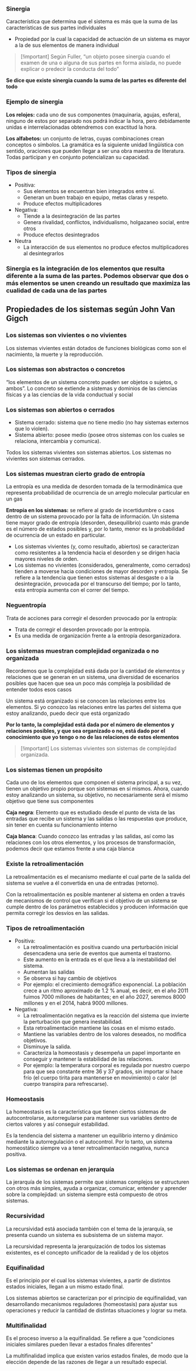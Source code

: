 ### Sinergia

Característica que determina que el sistema es más que la suma de las características de sus partes individuales

- Propiedad por la cual la capacidad de actuación de un sistema es mayor a la de sus elementos de manera individual

  

> [!important] Según Fuller, “un objeto posee sinergia cuando el examen de una o alguna de sus partes en forma aislada, no puede explicar o predecir la conducta del todo”

  

**Se dice que existe sinergia cuando la suma de las partes es diferente del todo**

  

### Ejemplo de sinergia

**Los relojes:** cada uno de sus componentes (maquinaria, agujas, esfera), ninguno de estos por separado nos podrá indicar la hora, pero debidamente unidas e interrelacionadas obtendremos con exactitud la hora.

**Los alfabetos:** un conjunto de letras, cuyas combinaciones crean conceptos o símbolos. La gramática es la siguiente unidad lingüística con sentido, oraciones que pueden llegar a ser una obra maestra de literatura. Todas participan y en conjunto potencializan su capacidad.

  

### Tipos de sinergia

- Positiva:
    - Sus elementos se encuentran bien integrados entre sí.
    - Generan un buen trabajo en equipo, metas claras y respeto.
    - Produce efectos multiplicadores
- Negativa:
    - Tiende a la desintegración de las partes
    - Genera rivalidad, conflictos, individualismo, holgazaneo social, entre otros
    - Produce efectos desintegrados
- Neutra
    - La interacción de sus elementos no produce efectos multiplicadores al desintegrarlos

  

### Sinergia es la integración de los elementos que resulta diferente a la suma de las partes. Podemos observar que dos o más elementos se unen creando un resultado que maximiza las cualidad de cada una de las partes

  

  

## Propiedades de los sistemas según John Van Gigch

### Los sistemas son vivientes o no vivientes

Los sistemas vivientes están dotados de funciones biológicas como son el nacimiento, la muerte y la reproducción.

  

### Los sistemas son abstractos o concretos

“los elementos de un sistema concreto pueden ser objetos o sujetos, o ambos”. Lo concreto se extiende a sistemas y dominios de las ciencias físicas y a las ciencias de la vida conductual y social

  

### Los sistemas son abiertos o cerrados

- Sistema cerrado: sistema que no tiene medio (no hay sistemas externos que lo violen).
- Sistema abierto: posee medio (posee otros sistemas con los cuales se relaciona, intercambia y comunica).

Todos los sistemas vivientes son sistemas abiertos. Los sistemas no vivientes son sistemas cerrados.

  

### Los sistemas muestran cierto grado de entropía

La entropía es una medida de desorden tomada de la termodinámica que representa probabilidad de ocurrencia de un arreglo molecular particular en un gas

  

**Entropía en los sistemas:** se refiere al grado de incertidumbre o caos dentro de un sistema provocado por la falta de información. Un sistema tiene mayor grado de entropía (desorden, desequilibrio) cuanto más grande es el número de estados posibles y, por lo tanto, menor es la probabilidad de ocurrencia de un estado en particular.

  

- Los sistemas vivientes (y, como resultado, abiertos) se caracterizan como resistentes a la tendencia hacia el desorden y se dirigen hacia mayores niveles de orden.
- Los sistemas no vivientes (considerados, generalmente, como cerrados) tienden a moverse hacia condiciones de mayor desorden y entropía. Se refiere a la tendencia que tienen estos sistemas al desgaste o a la desintegración, provocada por el transcurso del tiempo; por lo tanto, esta entropía aumenta con el correr del tiempo.

  

### Neguentropía

Trata de acciones para corregir el desorden provocado por la entropía:

- Trata de corregir el desorden provocado por la entropía.
- Es una medida de organización frente a la entropía desorganizadora.

  

### Los sistemas muestran complejidad organizada o no organizada

Recordemos que la complejidad está dada por la cantidad de elementos y relaciones que se generan en un sistema, una diversidad de escenarios posibles que hacen que sea un poco más compleja la posibilidad de entender todos esos casos

Un sistema está organizado si se conocen las relaciones entre los elementos. Si yo conozco las relaciones entre las partes del sistema que estoy analizando, puedo decir que está organizado

  

**Por lo tanto, la complejidad está dada por el número de elementos y relaciones posibles, y que sea organizado o no, está dado por el conocimiento que yo tengo o no de las relaciones de estos elementos**

  

> [!important] Los sistemas vivientes son sistemas de complejidad organizada.

  

### Los sistemas tienen un propósito

Cada uno de los elementos que componen el sistema principal, a su vez, tienen un objetivo propio porque son sistemas en sí mismos. Ahora, cuando estoy analizando un sistema, su objetivo, no necesariamente será el mismo objetivo que tiene sus componentes

  

**Caja negra**: Elemento que es estudiado desde el punto de vista de las entradas que recibe un sistema y las salidas o las respuestas que produce, sin tener en cuenta su funcionamiento interno

**Caja blanca**: Cuando conozco las entradas y las salidas, así como las relaciones con los otros elementos, y los procesos de transformación, podemos decir que estamos frente a una caja blanca

  

### Existe la retroalimentación

La retroalimentación es el mecanismo mediante el cual parte de la salida del sistema se vuelve a él convertida en una de entradas (retorno).

Con la retroalimentación es posible mantener al sistema en orden a través de mecanismos de control que verifican si el objetivo de un sistema se cumple dentro de los parámetros establecidos y producen información que permita corregir los desvíos en las salidas.

  

### Tipos de retroalimentación

- Positiva:
    - La retroalimentación es positiva cuando una perturbación inicial desencadena una serie de eventos que aumenta el trastorno.
    - Este aumento en la entrada es el que lleva a la inestabilidad del sistema.
    - Aumentan las salidas
    - Se observa si hay cambio de objetivos
    - Por ejemplo: el crecimiento demográfico exponencial. La población crece a un ritmo aproximado de 1.2 % anual, es decir, en el año 2011 fuimos 7000 millones de habitantes; en el año 2027, seremos 8000 millones y en el 2014, habrá 9000 millones.
- Negativa:
    - La retroalimentación negativa es la reacción del sistema que invierte la perturbación que genera inestabilidad.
    - Esta retroalimentación mantiene las cosas en el mismo estado.
    - Mantiene las variables dentro de los valores deseados, no modifica objetivos.
    - Disminuye la salida.
    - Caracteriza la homeostasis y desempeña un papel importante en conseguir y mantener la estabilidad de las relaciones.
    - Por ejemplo: la temperatura corporal es regulada por nuestro cuerpo para que sea constante entre 36 y 37 grados, sin importar si hace frío (el cuerpo tirita para mantenerse en movimiento) o calor (el cuerpo transpira para refrescarse).

  

### Homeostasis

La homeostasis es la característica que tienen ciertos sistemas de autocontrolarse, autorregularse para mantener sus variables dentro de ciertos valores y así conseguir estabilidad.

Es la tendencia del sistema a mantener un equilibrio interno y dinámico mediante la autorregulación o el autocontrol. Por lo tanto, un sistema homeostático siempre va a tener retroalimentación negativa, nunca positiva.

  

### Los sistemas se ordenan en jerarquía

La jerarquía de los sistemas permite que sistemas complejos se estructuren con otros más simples, ayuda a organizar, comunicar, entender y aprender sobre la complejidad: un sistema siempre está compuesto de otros sistemas.

  

### Recursividad

La recursividad está asociada también con el tema de la jerarquía, se presenta cuando un sistema es subsistema de un sistema mayor.

La recursividad representa la jerarquización de todos los sistemas existentes, es el concepto unificador de la realidad y de los objetos

  

### Equifinalidad

Es el principio por el cual los sistemas vivientes, a partir de distintos estados iniciales, llegan a un mismo estado final.

Los sistemas abiertos se caracterizan por el principio de equifinalidad, van desarrollando mecanismos reguladores (homeostasis) para ajustar sus operaciones y reducir la cantidad de distintas situaciones y lograr su meta.

  

### Multifinalidad

Es el proceso inverso a la equifinalidad. Se refiere a que “condiciones iniciales similares pueden llevar a estados finales diferentes”

La multifinalidad implica que existen varios estados finales, de modo que la elección depende de las razones de llegar a un resultado especial.